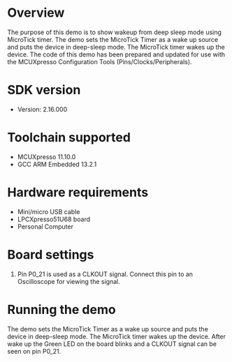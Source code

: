 Overview
========
The purpose of this demo is to show wakeup from deep sleep mode using MicroTick timer.
The demo sets the MicroTick Timer as a wake up source and puts the device in deep-sleep mode. 
The MicroTick timer wakes up the device. 
The code of this demo has been prepared and updated for use with the MCUXpresso Configuration Tools (Pins/Clocks/Peripherals).

SDK version
===========
- Version: 2.16.000

Toolchain supported
===================
- MCUXpresso  11.10.0
- GCC ARM Embedded  13.2.1

Hardware requirements
=====================
- Mini/micro USB cable
- LPCXpresso51U68 board
- Personal Computer

Board settings
==============
1. Pin P0_21 is used as a CLKOUT signal. Connect this pin to an Oscilloscope for viewing the signal.

Running the demo
================
The demo sets the MicroTick Timer as a wake up source and puts the device in deep-sleep mode. 
The MicroTick timer wakes up the device. After wake up the Green LED on the board blinks and  a CLKOUT signal can be seen on pin P0_21.

